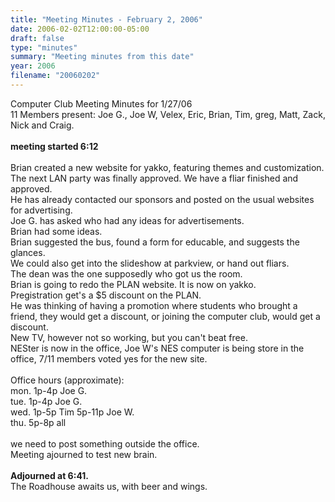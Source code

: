 ```yaml
---
title: "Meeting Minutes - February 2, 2006"
date: 2006-02-02T12:00:00-05:00
draft: false
type: "minutes"
summary: "Meeting minutes from this date"
year: 2006
filename: "20060202"
---
```


Computer Club Meeting Minutes for 1/27/06<br>
11 Members present: Joe G., Joe W, Velex, Eric, Brian, Tim, greg, Matt, Zack, Nick and Craig.<br>
<br>
<b> meeting started 6:12</b><br>
<br>
Brian created a new website for yakko, featuring themes and customization.<br>
The next LAN party was finally approved.  We have a fliar finished and approved.<br> He has already contacted our sponsors and posted on the usual websites for advertising.<br>
Joe G. has asked who had any ideas for advertisements.<br>
Brian had some ideas.<br>
Brian suggested the bus, found a form for educable, and suggests the glances.<br>
We could also get into the slideshow at parkview, or hand out fliars.<br>
The dean was the one supposedly who got us the room.<br>
Brian is going to redo the PLAN website.  It is now on yakko.<br>
Pregistration get's a $5 discount on the PLAN.<br>
He was thinking of having a promotion where students who brought a friend, they would get a discount, or joining the computer club, would get a discount.<br>
New TV, however not so working, but you can't beat free.<br>
NESter is now in the office, Joe W's NES computer is being store in the office, 7/11 members voted yes for the new site.<br>
<br>
Office hours (approximate):<br>
mon. 1p-4p  Joe G.<br>
tue. 1p-4p  Joe G.<br>
wed. 1p-5p  Tim		5p-11p Joe W.<br>
thu. 5p-8p  all<br>
<br>
we need to post something outside the office.<br>
Meeting ajourned to test new brain.<br>
<br>
<b>Adjourned at 6:41.</b><br>
The Roadhouse awaits us, with beer and wings.<br>
